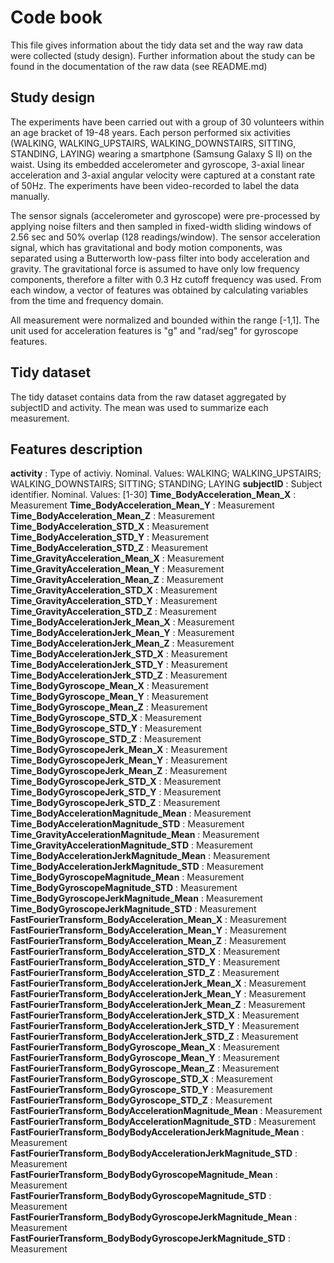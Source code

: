 # Code book
This file gives information about the tidy data set and the way raw data were collected (study design). Further information about the study can be found in the documentation of the raw data (see README.md)

## Study design
The experiments have been carried out with a group of 30 volunteers within an age bracket of 19-48 years. Each person performed six activities (WALKING, WALKING_UPSTAIRS, WALKING_DOWNSTAIRS, SITTING, STANDING, LAYING) wearing a smartphone (Samsung Galaxy S II) on the waist. Using its embedded accelerometer and gyroscope, 3-axial linear acceleration and 3-axial angular velocity were captured at a constant rate of 50Hz. The experiments have been video-recorded to label the data manually. 

The sensor signals (accelerometer and gyroscope) were pre-processed by applying noise filters and then sampled in fixed-width sliding windows of 2.56 sec and 50% overlap (128 readings/window). The sensor acceleration signal, which has gravitational and body motion components, was separated using a Butterworth low-pass filter into body acceleration and gravity. The gravitational force is assumed to have only low frequency components, therefore a filter with 0.3 Hz cutoff frequency was used. From each window, a vector of features was obtained by calculating variables from the time and frequency domain.

All measurement were normalized and bounded within the range [-1,1]. The unit used for acceleration features is "g" and "rad/seg" for gyroscope features.

## Tidy dataset
The tidy dataset contains data from the raw dataset aggregated by subjectID and activity. The mean was used to summarize each measurement.

## Features description

**activity** : Type of activiy. Nominal. Values: WALKING; WALKING_UPSTAIRS; WALKING_DOWNSTAIRS; SITTING; STANDING; LAYING
**subjectID** : Subject identifier. Nominal. Values: [1-30]
**Time_BodyAcceleration_Mean_X** : Measurement
**Time_BodyAcceleration_Mean_Y** : Measurement
**Time_BodyAcceleration_Mean_Z** : Measurement
**Time_BodyAcceleration_STD_X** : Measurement
**Time_BodyAcceleration_STD_Y** : Measurement
**Time_BodyAcceleration_STD_Z** : Measurement
**Time_GravityAcceleration_Mean_X** : Measurement
**Time_GravityAcceleration_Mean_Y** : Measurement
**Time_GravityAcceleration_Mean_Z** : Measurement
**Time_GravityAcceleration_STD_X** : Measurement
**Time_GravityAcceleration_STD_Y** : Measurement
**Time_GravityAcceleration_STD_Z** : Measurement
**Time_BodyAccelerationJerk_Mean_X** : Measurement
**Time_BodyAccelerationJerk_Mean_Y** : Measurement
**Time_BodyAccelerationJerk_Mean_Z** : Measurement
**Time_BodyAccelerationJerk_STD_X** : Measurement
**Time_BodyAccelerationJerk_STD_Y** : Measurement
**Time_BodyAccelerationJerk_STD_Z** : Measurement
**Time_BodyGyroscope_Mean_X** : Measurement
**Time_BodyGyroscope_Mean_Y** : Measurement
**Time_BodyGyroscope_Mean_Z** : Measurement
**Time_BodyGyroscope_STD_X** : Measurement
**Time_BodyGyroscope_STD_Y** : Measurement
**Time_BodyGyroscope_STD_Z** : Measurement
**Time_BodyGyroscopeJerk_Mean_X** : Measurement
**Time_BodyGyroscopeJerk_Mean_Y** : Measurement
**Time_BodyGyroscopeJerk_Mean_Z** : Measurement
**Time_BodyGyroscopeJerk_STD_X** : Measurement
**Time_BodyGyroscopeJerk_STD_Y** : Measurement
**Time_BodyGyroscopeJerk_STD_Z** : Measurement
**Time_BodyAccelerationMagnitude_Mean** : Measurement
**Time_BodyAccelerationMagnitude_STD** : Measurement
**Time_GravityAccelerationMagnitude_Mean** : Measurement
**Time_GravityAccelerationMagnitude_STD** : Measurement
**Time_BodyAccelerationJerkMagnitude_Mean** : Measurement
**Time_BodyAccelerationJerkMagnitude_STD** : Measurement
**Time_BodyGyroscopeMagnitude_Mean** : Measurement
**Time_BodyGyroscopeMagnitude_STD** : Measurement
**Time_BodyGyroscopeJerkMagnitude_Mean** : Measurement
**Time_BodyGyroscopeJerkMagnitude_STD** : Measurement
**FastFourierTransform_BodyAcceleration_Mean_X** : Measurement
**FastFourierTransform_BodyAcceleration_Mean_Y** : Measurement
**FastFourierTransform_BodyAcceleration_Mean_Z** : Measurement
**FastFourierTransform_BodyAcceleration_STD_X** : Measurement
**FastFourierTransform_BodyAcceleration_STD_Y** : Measurement
**FastFourierTransform_BodyAcceleration_STD_Z** : Measurement
**FastFourierTransform_BodyAccelerationJerk_Mean_X** : Measurement
**FastFourierTransform_BodyAccelerationJerk_Mean_Y** : Measurement
**FastFourierTransform_BodyAccelerationJerk_Mean_Z** : Measurement
**FastFourierTransform_BodyAccelerationJerk_STD_X** : Measurement
**FastFourierTransform_BodyAccelerationJerk_STD_Y** : Measurement
**FastFourierTransform_BodyAccelerationJerk_STD_Z** : Measurement
**FastFourierTransform_BodyGyroscope_Mean_X** : Measurement
**FastFourierTransform_BodyGyroscope_Mean_Y** : Measurement
**FastFourierTransform_BodyGyroscope_Mean_Z** : Measurement
**FastFourierTransform_BodyGyroscope_STD_X** : Measurement
**FastFourierTransform_BodyGyroscope_STD_Y** : Measurement
**FastFourierTransform_BodyGyroscope_STD_Z** : Measurement
**FastFourierTransform_BodyAccelerationMagnitude_Mean** : Measurement
**FastFourierTransform_BodyAccelerationMagnitude_STD** : Measurement
**FastFourierTransform_BodyBodyAccelerationJerkMagnitude_Mean** : Measurement
**FastFourierTransform_BodyBodyAccelerationJerkMagnitude_STD** : Measurement
**FastFourierTransform_BodyBodyGyroscopeMagnitude_Mean** : Measurement
**FastFourierTransform_BodyBodyGyroscopeMagnitude_STD** : Measurement
**FastFourierTransform_BodyBodyGyroscopeJerkMagnitude_Mean** : Measurement
**FastFourierTransform_BodyBodyGyroscopeJerkMagnitude_STD** : Measurement
